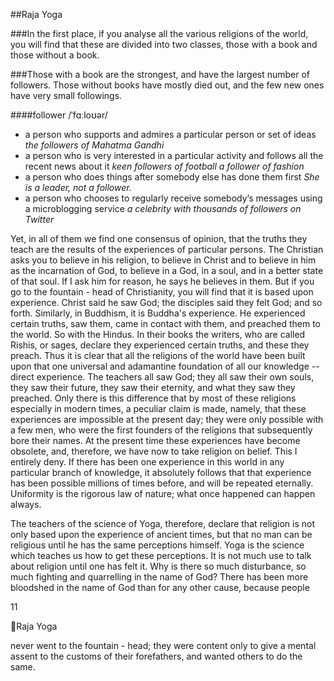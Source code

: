 ##Raja Yoga

###In the first place, if you analyse all the various religions of the world, you will find that these are divided into two classes, those with a book and those without a book. 

###Those with a book are the strongest, and have the largest number of followers. Those without books have mostly died out, and the few new ones have very small followings. 


####follower /ˈfɑːloʊər/

- a person who supports and admires a particular person or set of ideas
*the followers of Mahatma Gandhi*
- a person who is very interested in a particular activity and follows all the recent news about it
*keen followers of football*
*a follower of fashion*
- a person who does things after somebody else has done them first
*She is a leader, not a follower.*
- a person who chooses to regularly receive somebody’s messages using a microblogging service
*a celebrity with thousands of followers on Twitter*


Yet, in all of them we find one 
consensus of opinion, that the truths they teach are the results of the 
experiences of particular persons. The Christian asks you to believe in his 
religion, to believe in Christ and to believe  in him as the incarnation of God, 
to believe in a God, in a soul, and in a better state of that soul. If I ask him 
for reason, he says he believes in them. But if you go to the fountain - head 
of Christianity, you will find that it is based upon experience. Christ said he 
saw God; the disciples said they felt God; and so forth. Similarly, in 
Buddhism, it is Buddha's experience. He experienced certain truths, saw 
them, came in contact with them, and preached them to the world. So with 
the Hindus. In their books the writers, who are called Rishis, or sages, 
declare they experienced certain truths, and these they preach. Thus it is 
clear that all the religions of the world have been built upon that one 
universal and adamantine foundation of all our knowledge -- direct 
experience. The teachers all saw God; they all saw their own souls, they saw 
their future, they saw their eternity, and what they saw they preached. Only 
there is this difference that by most of these religions especially in modern 
times, a peculiar claim is made, namely, that these experiences are 
impossible at the present day; they were only possible with a few men, who 
were the first founders of the religions that subsequently bore their names. 
At the present time these experiences have become obsolete, and, therefore, 
we have now to take religion on belief. This I entirely deny. If there has been 
one experience in this world in any particular branch of knowledge, it 
absolutely follows that that experience has been possible millions of times 
before, and will be repeated eternally. Uniformity is the rigorous law of 
nature; what once happened can happen always.

The teachers of the science of Yoga, therefore, declare that religion is not 
only based upon the experience of ancient times, but that no man can be 
religious until he has the same perceptions himself. Yoga is the science 
which teaches us how to get these perceptions. It is not much use to talk 
about religion until one has felt it. Why is there so much disturbance, so 
much fighting and quarrelling in the name of God? There has been more 
bloodshed in the name of God than for any other cause, because people 

11

Raja Yoga

never went to the fountain - head; they were content only to give a mental 
assent to the customs of their forefathers, and wanted others to do the same. 

